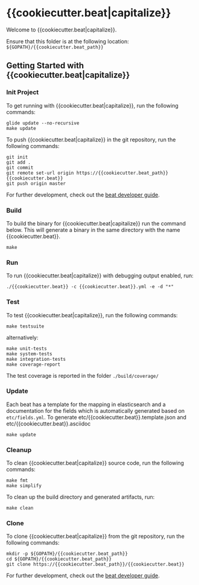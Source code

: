 # {{cookiecutter.beat|capitalize}}

Welcome to {{cookiecutter.beat|capitalize}}.

Ensure that this folder is at the following location:
`${GOPATH}/{{cookiecutter.beat_path}}`

## Getting Started with {{cookiecutter.beat|capitalize}}

### Init Project
To get running with {{cookiecutter.beat|capitalize}}, run the following commands:

```
glide update --no-recursive
make update
```


To push {{cookiecutter.beat|capitalize}} in the git repository, run the following commands:

```
git init
git add .
git commit
git remote set-url origin https://{{cookiecutter.beat_path}}{{cookiecutter.beat}}
git push origin master
```

For further development, check out the [beat developer guide](https://www.elastic.co/guide/en/beats/libbeat/current/new-beat.html).

### Build

To build the binary for {{cookiecutter.beat|capitalize}} run the command below. This will generate a binary
in the same directory with the name {{cookiecutter.beat}}.

```
make
```


### Run

To run {{cookiecutter.beat|capitalize}} with debugging output enabled, run:

```
./{{cookiecutter.beat}} -c {{cookiecutter.beat}}.yml -e -d "*"
```


### Test

To test {{cookiecutter.beat|capitalize}}, run the following commands:

```
make testsuite
```

alternatively:
```
make unit-tests
make system-tests
make integration-tests
make coverage-report
```

The test coverage is reported in the folder `./build/coverage/`


### Update

Each beat has a template for the mapping in elasticsearch and a documentation for the fields
which is automatically generated based on `etc/fields.yml`.
To generate etc/{{cookiecutter.beat}}.template.json and etc/{{cookiecutter.beat}}.asciidoc

```
make update
```


### Cleanup

To clean  {{cookiecutter.beat|capitalize}} source code, run the following commands:

```
make fmt
make simplify
```

To clean up the build directory and generated artifacts, run:

```
make clean
```


### Clone

To clone {{cookiecutter.beat|capitalize}} from the git repository, run the following commands:

```
mkdir -p ${GOPATH}/{{cookiecutter.beat_path}}
cd ${GOPATH}/{{cookiecutter.beat_path}}
git clone https://{{cookiecutter.beat_path}}/{{cookiecutter.beat}}
```


For further development, check out the [beat developer guide](https://www.elastic.co/guide/en/beats/libbeat/current/new-beat.html).
